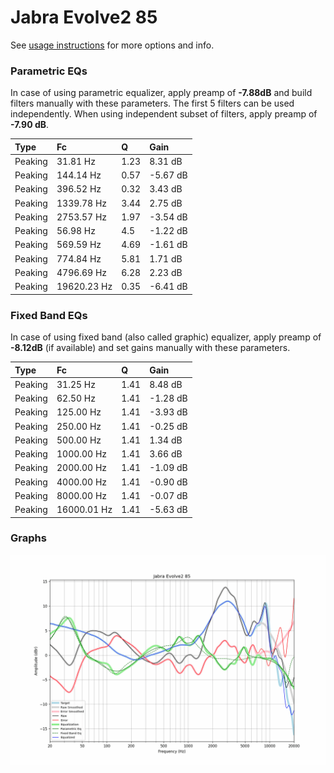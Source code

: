 # Jabra Evolve2 85
See [usage instructions](https://github.com/jaakkopasanen/AutoEq#usage) for more options and info.

### Parametric EQs
In case of using parametric equalizer, apply preamp of **-7.88dB** and build filters manually
with these parameters. The first 5 filters can be used independently.
When using independent subset of filters, apply preamp of **-7.90 dB**.

| Type    | Fc          |    Q | Gain     |
|:--------|:------------|:-----|:---------|
| Peaking | 31.81 Hz    | 1.23 | 8.31 dB  |
| Peaking | 144.14 Hz   | 0.57 | -5.67 dB |
| Peaking | 396.52 Hz   | 0.32 | 3.43 dB  |
| Peaking | 1339.78 Hz  | 3.44 | 2.75 dB  |
| Peaking | 2753.57 Hz  | 1.97 | -3.54 dB |
| Peaking | 56.98 Hz    | 4.5  | -1.22 dB |
| Peaking | 569.59 Hz   | 4.69 | -1.61 dB |
| Peaking | 774.84 Hz   | 5.81 | 1.71 dB  |
| Peaking | 4796.69 Hz  | 6.28 | 2.23 dB  |
| Peaking | 19620.23 Hz | 0.35 | -6.41 dB |

### Fixed Band EQs
In case of using fixed band (also called graphic) equalizer, apply preamp of **-8.12dB**
(if available) and set gains manually with these parameters.

| Type    | Fc          |    Q | Gain     |
|:--------|:------------|:-----|:---------|
| Peaking | 31.25 Hz    | 1.41 | 8.48 dB  |
| Peaking | 62.50 Hz    | 1.41 | -1.28 dB |
| Peaking | 125.00 Hz   | 1.41 | -3.93 dB |
| Peaking | 250.00 Hz   | 1.41 | -0.25 dB |
| Peaking | 500.00 Hz   | 1.41 | 1.34 dB  |
| Peaking | 1000.00 Hz  | 1.41 | 3.66 dB  |
| Peaking | 2000.00 Hz  | 1.41 | -1.09 dB |
| Peaking | 4000.00 Hz  | 1.41 | -0.90 dB |
| Peaking | 8000.00 Hz  | 1.41 | -0.07 dB |
| Peaking | 16000.01 Hz | 1.41 | -5.63 dB |

### Graphs
![](./Jabra%20Evolve2%2085.png)